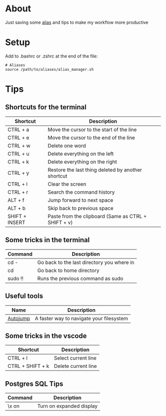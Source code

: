 # About
Just saving some [alias](https://github.com/VSPPedro/aliases/blob/master/alias_manager.sh) and tips to make my workflow more productive

# Setup

Add to .bashrc or .zshrc at the end of the file:

```
# Aliases
source /path/to/aliases/alias_manager.sh
```

# Tips

## Shortcuts for the terminal
| Shortcut       | Description                                         |
|----------------|-----------------------------------------------------|
| CTRL + a       | Move the cursor to the start of the line            |
| CTRL + e       | Move the cursor to the end of the line              |
| CTRL + w       | Delete one word                                     |
| CTRL + u       | Delete everything on the left                       |
| CTRL + k       | Delete everything on the right                      |
| CTRL + y       | Restore the last thing deleted by another shortcut  |
| CTRL + l       | Clear the screen                                    |
| CTRL + r       | Search the command history                          |
| ALT + f        | Jump forward to next space                          |
| ALT + b        | Skip back to previous space                         |
| SHIFT + INSERT | Paste from the clipboard (Same as CTRL + SHIFT + v) |

## Some tricks in the terminal
| Command | Description                                |
|---------|--------------------------------------------|
| cd -    | Go back to the last directory you where in |
| cd      | Go back to home directory                  |
| sudo !! | Runs the previous command as sudo          |

## Useful tools
| Name                                          | Description                                |
|-----------------------------------------------|--------------------------------------------|
| [Autojump](https://github.com/wting/autojump) | A faster way to navigate your filesystem   |

## Some tricks in the vscode
| Shortcut         | Description         |
|------------------|---------------------|
| CTRL + l         | Select current line |
| CTRL + SHIFT + k | Delete current line |

## Postgres SQL Tips
| Command | Description              |
|---------|--------------------------|
| \x on   | Turn on expanded display |
